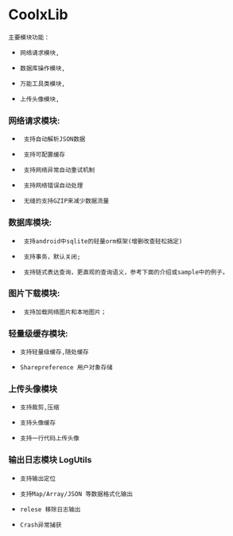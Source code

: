 # CoolxLib
    主要模块功能：

*     网络请求模块,
*     数据库操作模块,
*     万能工具类模块,
*     上传头像模块,
      
    
### 网络请求模块:
*      支持自动解析JSON数据
*      支持可配置缓存
*      支持网络异常自动重试机制
*      支持网络错误自动处理
*      无缝的支持GZIP来减少数据流量
       
        
### 数据库模块:
*      支持android中sqlite的轻量orm框架(增删改查轻松搞定) 
*      支持事务，默认关闭;
*      支持链式表达查询，更直观的查询语义，参考下面的介绍或sample中的例子。
     
### 图片下载模块:   
*      支持加载网络图片和本地图片；
        
### 轻量级缓存模块:
 *     支持轻量级缓存,随处缓存
 *     Sharepreference 用户对象存储
        
### 上传头像模块
 *     支持裁剪,压缩
 *     支持头像缓存
 *     支持一行代码上传头像
        
###  输出日志模块 LogUtils   
 *     支持输出定位
 *     支持Map/Array/JSON 等数据格式化输出
 *     relese 移除日志输出
 *     Crash异常捕获

    
    
    
    
